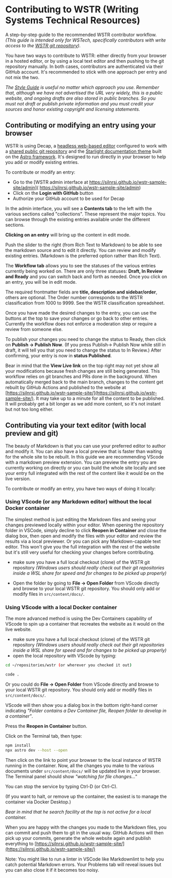 
# Contributing to WSTR (Writing Systems Technical Resources)

A step-by-step guide to the recommended WSTR contributor workflow. *(This guide is intended only for WSTech, specifically contributors with write access to the [WSTR git repository](https://github.com/silnrsi/wstr-sample-site)).*

You have two ways to contribute to WSTR: either directly from your browser in a hosted editor, or by using a local text editor and then pushing to the git repository manually. In both cases, contributors are authenticated via their GitHub account. It's recommended to stick with one approach per entry and not mix the two.

*The [Style Guide](https://silnrsi.github.io/wstr-sample-site/reference/styleguide/) is useful no matter which approach you use. Remember that, although we have not advertised the URL very widely, this is a public website, and ongoing drafts are also stored in public branches. So you must not draft or publish private information and you must credit your sources and honor existing copyright and licensing statements.*

## Contributing or modifying an entry using your browser

WSTR is using Decap, a [headless web-based editor](https://decapcms.org/) configured to work with a [shared public git repository](https://github.com/silnrsi/wstr-sample-site) and the [Starlight documentation theme](https://starlight.astro.build/) built on the [Astro framework](https://astro.build/). It's designed to run directly in your browser to help you add or modify existing entries.

To contribute or modify an entry:

- Go to the [WSTR admin interface at https://silnrsi.github.io/wstr-sample-site/admin]( https://silnrsi.github.io/wstr-sample-site/admin)
- Click on the **Login with GitHub** button
- Authorize your GitHub account to be used for Decap

In the admin interface, you will see a **Contents tab** to the left with the various sections called "collections". These represent the major topics. You can browse through the existing entries available under the different sections.

**Clicking on an entry** will bring up the content in edit mode.

Push the slider to the right (from Rich Text to Markdown) to be able to see the markdown source and to edit it directly. You can review and modify existing entries. (Markdown is the preferred option rather than Rich Text).

The **Workflow tab** allows you to see the statuses of the various entries currently being worked on. There are only three statuses: **Draft, In Review and Ready** and you can switch back and forth as needed. Once you click on an entry, you will be in edit mode.

The required frontmatter fields are **title, description and sidebar/order**, others are optional. The Order number corresponds to the WSTR classification from 1000 to 9999. See the WSTR classification spreadsheet.

Once you have made the desired changes to the entry, you can use the buttons at the top to save your changes or go back to other entries. Currently the workflow does not enforce a moderation step or require a review from someone else.

To publish your changes you need to change the status to Ready, then click on **Publish -> Publish Now**.
(If you press Publish-> Publish Now while still in draft, it will tell you that you need to change the status to In Review.) After confirming, your entry is now in **status Published**.

Bear in mind that the **View Live link** on the top right may not yet show all your modifications because fresh changes are still being generated. This workflow relies on git branches and PRs done in the background. When automatically merged back to the main branch, changes to the content get rebuilt by GitHub Actions and published to the website at [https://silnrsi.github.io/wstr-sample-site/](https://silnrsi.github.io/wstr-sample-site/). It may take up to a minute for all the content to be published. It will probably get a bit longer as we add more content, so it's not instant but not too long either.

## Contributing via your text editor (with local preview and git)

The beauty of Markdown is that you can use your preferred editor to author and modify it. You can also have a local preview that is faster than waiting for the whole site to be rebuilt. In this guide we are recommending VScode with a markdown preview extension. You can preview the entry you are currently working on directly or you can build the whole site locally and see your entry full integrated with the rest of the content like it would be on the live version.

To contribute or modify an entry, you have two ways of doing it locally:

### Using VScode (or any Markdown editor) without the local Docker container

The simplest method is just editing the Markdown files and seeing your changes previewed locally within your editor. When opening the repository folder in VSCode, simply decline to click **Reopen in Container** and close the dialog box, then open and modify the files with your editor and review the results via a local previewer. Or you can pick any Markdown-capable text editor. This won't give you the full integration with the rest of the website but it's still very useful for checking your changes before contributing.

- make sure you have a full local checkout (clone) of the WSTR git repository *(Windows users should really check out their git repositories inside a WSL share for speed and for changes to be picked up properly)*

- Open the folder by going to **File -> Open Folder** from VScode directly and browse to your local WSTR git repository. You should only add or modify files in `src/content/docs/`.

### Using VScode with a local Docker container

The more advanced method is using the Dev Containers capability of VScode to spin up a container that recreates the website as it would on the live website.

- make sure you have a full local checkout (clone) of the WSTR git repository *(Windows users should really check out their git repositories inside a WSL share for speed and for changes to be picked up properly)*
- open the local repository with VScode by typing:

```bash
cd ~/repositories/wstr (or wherever you checked it out)

code .
```

Or you could do **File -> Open Folder** from VScode directly and browse to your local WSTR git repository. You should only add or modify files in `src/content/docs/`.

VScode will then show you a dialog box in the bottom right-hand corner indicating *"Folder contains a Dev Container file, Reopen folder to develop in a container"*.

Press the **Reopen in Container** button.

Click on the Terminal tab, then type:

```bash
npm install
npx astro dev --host --open
```

Then click on the link to point your browser to the local instance of WSTR running in the container. Now, all the changes you make to the various documents under `src/content/docs/` will be updated live in your browser. The Terminal panel should show *"watching for file changes..."*

You can stop the service by typing Ctrl-D (or Ctrl-C).

(If you want to halt, or remove up the container, the easiest is to manage the container via Docker Desktop.)

*Bear in mind that he search facility at the top is not active for a local container.*



When you are happy with the changes you made to the Markdown files, you can commit and push them to git in the usual way. GitHub Actions will then pick up your commits, generate the whole website again and publish everything to [https://silnrsi.github.io/wstr-sample-site/](https://silnrsi.github.io/wstr-sample-site/)

Note: You might like to run a linter in VSCode like Markdownlint to help you catch potential Markdown errors. Your Problems tab will reveal issues but you can also close it if it becomes too noisy.
